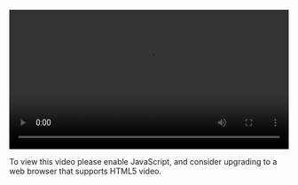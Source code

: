<video controls="" style="width: 100%; display: block;"><source src="http://o86bpj665.bkt.clouddn.com/redux-tower/15-redux-devtools.mp4" type="video/mp4"><p>To view this video please enable JavaScript, and consider upgrading to a web browser that supports HTML5 video.</p></video>
